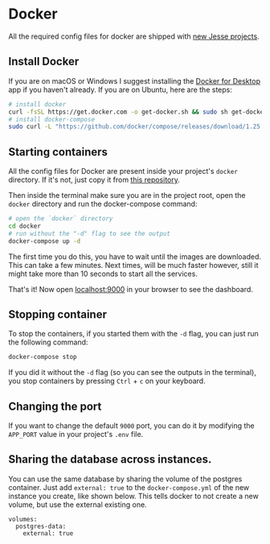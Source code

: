 # Docker

All the required config files for docker are shipped with [new Jesse projects](/docs/getting-started/#create-a-new-jesse-project). 

## Install Docker

If you are on macOS or Windows I suggest installing the [Docker for Desktop](https://www.docker.com/products/docker-desktop) app if you haven't already. If you are on Ubuntu, here are the steps:
```sh
# install docker
curl -fsSL https://get.docker.com -o get-docker.sh && sudo sh get-docker.sh
# install docker-compose 
sudo curl -L "https://github.com/docker/compose/releases/download/1.25.0/docker-compose-$(uname -s)-$(uname -m)" -o /usr/local/bin/docker-compose && sudo chmod +x /usr/local/bin/docker-compose
```

## Starting containers

All the config files for Docker are present inside your project's `docker` directory. If it's not, just copy it from [this repository](https://github.com/jesse-ai/project-template).

Then inside the terminal make sure you are in the project root, open the `docker` directory and run the docker-compose command:

```sh
# open the `docker` directory
cd docker
# run without the "-d" flag to see the output
docker-compose up -d
```

The first time you do this, you have to wait until the images are downloaded. This can take a few minutes. Next times, will be much faster however, still it might take more than 10 seconds to start all the services. 

That's it! Now open [localhost:9000](https://localhost:9000) in your browser to see the dashboard.

## Stopping container

To stop the containers, if you started them with the `-d` flag, you can just run the following command:

```sh
docker-compose stop
```

If you did it without the `-d` flag (so you can see the outputs in the terminal), you stop containers by pressing `Ctrl` + `c` on your keyboard.

## Changing the port

If you want to change the default `9000` port, you can do it by modifying the `APP_PORT` value in your project's `.env` file. 

## Sharing the database across instances.

You can use the same database by sharing the volume of the postgres container. Just add `external: true` to the `docker-compose.yml` of the new instance you create, like shown below. This tells docker to not create a new volume, but use the external existing one.

```
volumes:
  postgres-data:
    external: true
```
